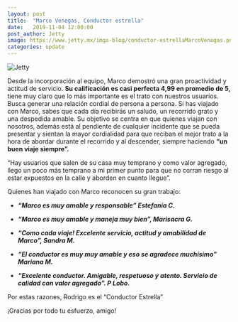 ```yaml
---
layout: post
title:  "Marco Venegas, Conductor estrella"
date:   2019-11-04 12:00:00
post_author: Jetty
image: https://www.jetty.mx/imgs-blog/conductor-estrellaMarcoVenegas.png
categories: update
---
```

![Jetty]({{site.baseurl}}/imgs-blog/conductor-estrellaMarcoVenegas.png)

Desde la incorporación al equipo, Marco demostró una gran proactividad y actitud de servicio. <b>Su calificación es casi perfecta 4,99 en promedio de 5,</b> tiene muy claro que lo más importante es el trato con nuestros usuarios. Busca generar una relación cordial de persona a persona. Si has viajado con Marco, sabes que cada día recibirás un saludo, un recorrido grato y una despedida amable. Su objetivo se centra en que quienes viajan con nosotros, además está al pendiente de cualquier incidente que se pueda presentar y sientan la mayor cordialidad para que reciban el mejor trato a la hora de abordar durante el recorrido y al descender, siempre haciendo <b>“un buen viaje siempre”.</b>

“Hay usuarios que salen de su casa muy temprano y como valor agregado, llego un poco más temprano a mi primer punto para que no corran riesgo al estar expuestos en la calle y aborden en cuanto llegue”.

Quienes han viajado con Marco reconocen su gran trabajo:

<ul>
  <li>
    <p><b><i>“Marco es muy amable y responsable” Estefanía C.</i></b></p>
  </li>
  <li>
    <p><b><i>“Marco es muy amable y maneja muy bien”, Marisacra G.</i></b></p>
  </li>
  <li>
    <p><b><i>“Como cada viaje! Excelente servicio, actitud y amabilidad de Marco”, Sandra M.</i></b></p>
  </li>
  <li>
    <p><b><i>“El conductor es muy muy amable y eso se agradece muchísimo” Mariana M.</i></b></p>
  </li>
  <li>
    <p><b><i>“Excelente conductor. Amigable, respetuoso y atento. Servicio de calidad con valor agregado”. P Lobo.</i></b></p>
  </li>
</ul>

Por estas razones, Rodrigo es el “Conductor Estrella”

¡Gracias por todo tu esfuerzo, amigo!
